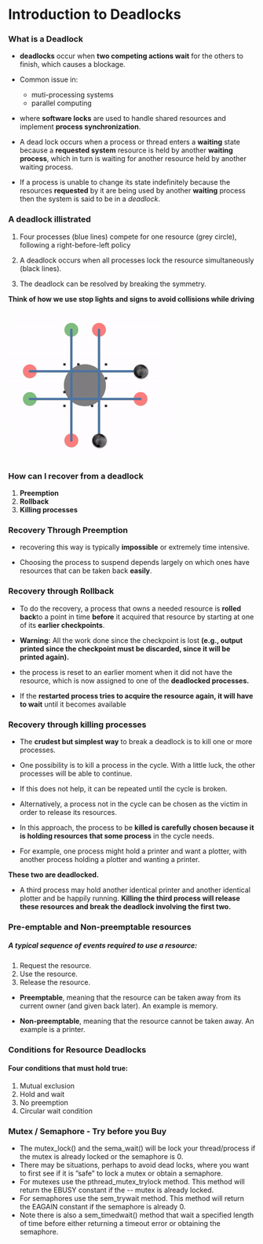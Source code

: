 # Introduction to Deadlocks

### What is a Deadlock

- **deadlocks** occur when **two competing actions wait** for the others to finish, which causes a blockage.

- Common issue in:
    - muti-processing systems
    - parallel computing


-  where **software locks** are used to handle shared resources and implement **process synchronization**.

- A dead lock occurs when a process or thread enters a **waiting** state because a **requested system** resource is held by another **waiting process**, which in turn is waiting for another resource held by another waiting process.

- If a process is unable to change its state indefinitely because the resources **requested** by it are being used by another **waiting** process then the system is said to be in a _deadlock_.

### A deadlock illistrated

1.  Four processes (blue lines) compete for one resource (grey circle), following a right-before-left policy

2. A deadlock occurs when all processes lock the resource simultaneously (black lines).

3. The deadlock can be resolved by breaking the symmetry. 

**Think of how we use stop lights and signs to avoid collisions while driving**

![deadlock](https://github.com/omniV1/CST-321/blob/main/Notes/Topic3/screenshots/deadlock.gif)

### How can I recover from a deadlock

1. **Preemption**
2. **Rollback**
3. **Killing processes**


###  Recovery Through Preemption
- recovering this way is typically **impossible** or extremely time intensive.

- Choosing the process to suspend depends largely on which ones have resources that can be taken back **easily**.

### Recovery through Rollback
 - To do the recovery, a process that owns a needed resource is **rolled back**to a point in time **before** it acquired that resource by starting at one of its **earlier checkpoints**.

 - **Warning:** All the work done since the checkpoint is lost **(e.g., output printed since the checkpoint must be discarded, since it will be printed again).**

- the process is reset to an earlier moment when it did not have the resource, which is now assigned to one of the **deadlocked processes.**

- If the **restarted process tries to acquire the resource again, it will have to wait** until it becomes available  

### Recovery through killing processes

- The **crudest but simplest way** to break a deadlock is to kill one or more processes.

- One possibility is to kill a process in the cycle. With a little luck, the other processes will be able to continue.

- If this does not help, it can be repeated until the cycle is broken.

- Alternatively, a process not in the cycle can be chosen as the victim in order to release its resources.

- In this approach, the process to be **killed is carefully chosen because it is holding resources that some process** in the cycle needs.

- For example, one process might hold a printer and want a plotter, with another process holding a plotter and wanting a printer.

**These two are deadlocked.**

- A third process may hold another identical printer and another identical plotter and be happily running. **Killing the third process will release these resources and break the deadlock involving the first two.**


### Pre-emptable and Non-preemptable resources

##### A typical sequence of events required to use a resource:

1. Request the resource.
2. Use the resource.
3. Release the resource.

- **Preemptable**, meaning that the resource can be taken away from its current owner (and given back later). An example is memory.

- **Non-preemptable**, meaning that the resource cannot be taken away. An example is a printer.

### Conditions for Resource Deadlocks

#### Four conditions that must hold true:
1. Mutual exclusion
2. Hold and wait
3. No preemption
4. Circular wait condition


### Mutex / Semaphore - Try before you Buy

- The mutex_lock() and the sema_wait() will be lock your thread/process if the mutex is already locked or the semaphore is 0.
- There may be situations, perhaps to avoid dead locks, where you want to first see if it is ”safe” to lock a mutex or obtain a semaphore.
- For mutexes use the pthread_mutex_trylock method. This method will return the EBUSY constant if the -- mutex is already locked.
- For semaphores use the sem_trywait method. This method will return the EAGAIN constant if the semaphore is already 0.
- Note there is also a sem_timedwait() method that wait a specified length of time before either returning a timeout error or obtaining the semaphore.
